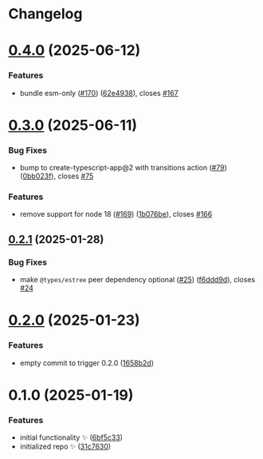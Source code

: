 # Changelog

# [0.4.0](https://github.com/JoshuaKGoldberg/eslint-fix-utils/compare/0.3.0...0.4.0) (2025-06-12)


### Features

* bundle esm-only  ([#170](https://github.com/JoshuaKGoldberg/eslint-fix-utils/issues/170)) ([62e4938](https://github.com/JoshuaKGoldberg/eslint-fix-utils/commit/62e4938aa6e67db31611e59b6fe19692069a56de)), closes [#167](https://github.com/JoshuaKGoldberg/eslint-fix-utils/issues/167)

# [0.3.0](https://github.com/JoshuaKGoldberg/eslint-fix-utils/compare/0.2.1...0.3.0) (2025-06-11)

### Bug Fixes

- bump to create-typescript-app@2 with transitions action ([#79](https://github.com/JoshuaKGoldberg/eslint-fix-utils/issues/79)) ([0bb023f](https://github.com/JoshuaKGoldberg/eslint-fix-utils/commit/0bb023f96c18632b1c688d3210ae2567cee4b8e0)), closes [#75](https://github.com/JoshuaKGoldberg/eslint-fix-utils/issues/75)

### Features

- remove support for node 18 ([#169](https://github.com/JoshuaKGoldberg/eslint-fix-utils/issues/169)) ([1b076be](https://github.com/JoshuaKGoldberg/eslint-fix-utils/commit/1b076be4533fc4e91e6c7af430ea2c597eb6d87b)), closes [#166](https://github.com/JoshuaKGoldberg/eslint-fix-utils/issues/166)

## [0.2.1](https://github.com/JoshuaKGoldberg/eslint-fix-utils/compare/0.2.0...0.2.1) (2025-01-28)

### Bug Fixes

- make `@types/estree` peer dependency optional ([#25](https://github.com/JoshuaKGoldberg/eslint-fix-utils/issues/25)) ([f6ddd9d](https://github.com/JoshuaKGoldberg/eslint-fix-utils/commit/f6ddd9d20de032992202d9287be3c7abee4f0d15)), closes [#24](https://github.com/JoshuaKGoldberg/eslint-fix-utils/issues/24)

# [0.2.0](https://github.com/JoshuaKGoldberg/eslint-fix-utils/compare/0.1.0...0.2.0) (2025-01-23)

### Features

- empty commit to trigger 0.2.0 ([1658b2d](https://github.com/JoshuaKGoldberg/eslint-fix-utils/commit/1658b2d849fe9f636f24f154831ad8eeecb5721c))

# 0.1.0 (2025-01-19)

### Features

- initial functionality ✨ ([6bf5c33](https://github.com/JoshuaKGoldberg/eslint-fix-utils/commit/6bf5c3329eb47c43d38128328fd4501277b3c8ad))
- initialized repo ✨ ([31c7630](https://github.com/JoshuaKGoldberg/eslint-fix-utils/commit/31c7630c769a8a57b9be85247c6546baceae82f2))
